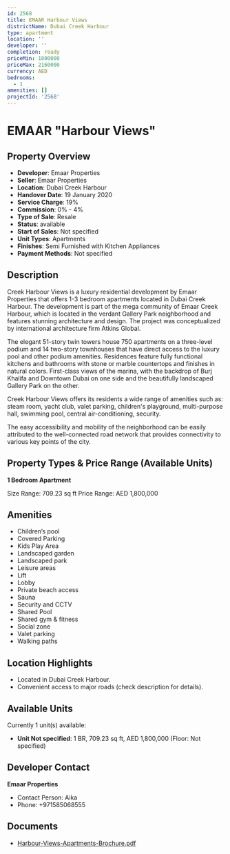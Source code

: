 ```yaml
---
id: 2568
title: EMAAR Harbour Views
districtName: Dubai Creek Harbour
type: apartment
location: ''
developer: ''
completion: ready
priceMin: 1800000
priceMax: 2160000
currency: AED
bedrooms:
  - 1
amenities: []
projectId: '2568'
---
```


# EMAAR "Harbour Views"

## Property Overview
- **Developer**: Emaar Properties
- **Seller**: Emaar Properties
- **Location**: Dubai Creek Harbour
- **Handover Date**: 19 January 2020
- **Service Charge**: 19%
- **Commission**: 0% - 4%
- **Type of Sale**: Resale
- **Status**: available
- **Start of Sales**: Not specified
- **Unit Types**: Apartments
- **Finishes**: Semi Furnished with Kitchen Appliances
- **Payment Methods**: Not specified

## Description
Creek Harbour Views is a luxury residential development by Emaar Properties that offers 1-3 bedroom apartments located in Dubai Creek Harbour. The development is part of the mega community of Emaar Creek Harbour, which is located in the verdant Gallery Park neighborhood and features stunning architecture and design. The project was conceptualized by international architecture firm Atkins Global. 

The elegant 51-story twin towers house 750 apartments on a three-level podium and 14 two-story townhouses that have direct access to the luxury pool and other podium amenities. Residences feature fully functional kitchens and bathrooms with stone or marble countertops and finishes in natural colors. First-class views of the marina, with the backdrop of Burj Khalifa and Downtown Dubai on one side and the beautifully landscaped Gallery Park on the other.

Creek Harbour Views offers its residents a wide range of amenities such as: steam room, yacht club, valet parking, children's playground, multi-purpose hall, swimming pool, central air-conditioning, security.

The easy accessibility and mobility of the neighborhood can be easily attributed to the well-connected road network that provides connectivity to various key points of the city.

## Property Types & Price Range (Available Units)
**1 Bedroom Apartment**

Size Range: 709.23 sq ft
Price Range: AED 1,800,000

## Amenities
- Children’s pool
- Covered Parking
- Kids Play Area
- Landscaped garden
- Landscaped park
- Leisure areas
- Lift
- Lobby
- Private beach access
- Sauna
- Security and CCTV
- Shared Pool
- Shared gym & fitness
- Social zone
- Valet parking
- Walking paths

## Location Highlights
- Located in Dubai Creek Harbour.
- Convenient access to major roads (check description for details).

## Available Units
Currently 1 unit(s) available:
- **Unit Not specified**: 1 BR, 709.23 sq ft, AED 1,800,000 (Floor: Not specified)

## Developer Contact
**Emaar Properties**
- Contact Person: Aika
- Phone: +971585068555

## Documents
- [Harbour-Views-Apartments-Brochure.pdf](https://cdn.geniemap.net/2024/07/19/zwTVQ7N1FFvyAtEf5wNvDazzI5LwZg0c2CZIwChV.pdf)

